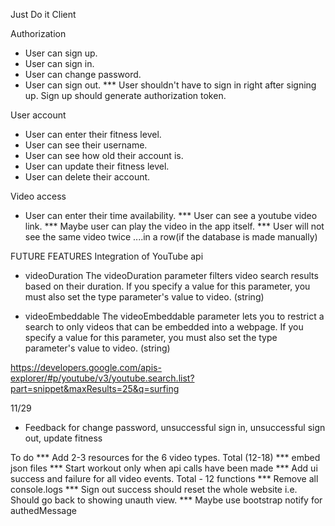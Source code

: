 Just Do it Client

Authorization
* User can sign up.
* User can sign in.
* User can change password.
* User can sign out.
*** User shouldn't have to sign in right after signing up. Sign up should generate authorization token.


User account
* User can enter their fitness level.
* User can see their username.
* User can see how old their account is.
* User can update their fitness level.
* User can delete their account.

Video access
* User can enter their time availability.
*** User can see a youtube video link.
*** Maybe user can play the video in the app itself.
*** User will not see the same video twice ....in a row(if the database is made manually)


FUTURE FEATURES
Integration of YouTube api
* videoDuration
The videoDuration parameter filters video search results based on their duration. If you specify a value for this parameter, you must also set the type parameter's value to video. (string)

* videoEmbeddable
The videoEmbeddable parameter lets you to restrict a search to only videos that can be embedded into a webpage. If you specify a value for this parameter, you must also set the type parameter's value to video. (string)

https://developers.google.com/apis-explorer/#p/youtube/v3/youtube.search.list?part=snippet&maxResults=25&q=surfing

11/29
* Feedback for change password, unsuccessful sign in, unsuccessful sign out, update fitness

To do
*** Add 2-3 resources for the 6 video types. Total (12-18)
*** embed json files
*** Start workout only when api calls have been made
*** Add ui success and failure for all video events. Total - 12 functions
*** Remove all console.logs
*** Sign out success should reset the whole website i.e. Should go back to showing unauth view.
*** Maybe use bootstrap notify for authedMessage

